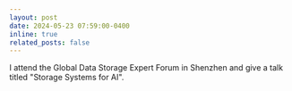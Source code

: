 ```yaml
---
layout: post
date: 2024-05-23 07:59:00-0400
inline: true
related_posts: false
---
```

I attend the Global Data Storage Expert Forum in Shenzhen and give a talk titled
"Storage Systems for AI".